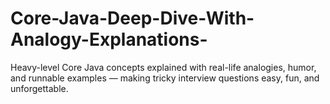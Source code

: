 # Core-Java-Deep-Dive-With-Analogy-Explanations-
Heavy-level Core Java concepts explained with real-life analogies, humor, and runnable examples — making tricky interview questions easy, fun, and unforgettable.
